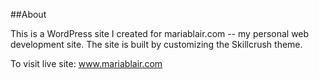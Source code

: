 ##About

This is a WordPress site I created for mariablair.com -- my personal web development site.  The site is built by customizing the Skillcrush theme.  

To visit live site: www.mariablair.com


